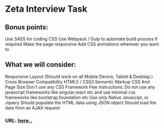 # Zeta Interview Task

## Bonus points:

Use SASS for coding CSS
Use Webpack / Gulp to automate build process if required
Make the page responsive
Add CSS animations wherever you want to

## What we will consider:
Responsive Layout (Should work on all Mobile Device, Tablet & Desktop.)
Cross Browser Compatibility
HTML5 / CSS3 Semantic Markup
CSS And Page Size
Don't use any CSS Framework
Few instructions:
Do not use any javascript frameworks like angular,react etc and use minimal css frameworks like bootstrap,foundation etc
Use only Native Javascipt, or Jquery
Should populate the HTML data using JSON object
Should load the data from an AJAX request

### URL: <a href="" target="_blank">here..</a>
